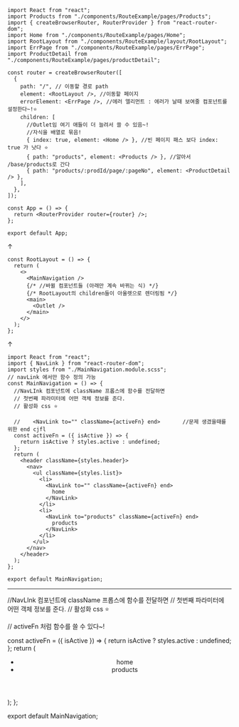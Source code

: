 ```
import React from "react";
import Products from "./components/RouteExample/pages/Products";
import { createBrowserRouter, RouterProvider } from "react-router-dom";
import Home from "./components/RouteExample/pages/Home";
import RootLayout from "./components/RouteExample/layout/RootLayout";
import ErrPage from "./components/RouteExample/pages/ErrPage";
import ProductDetail from "./components/RouteExample/pages/productDetail";

const router = createBrowserRouter([
  {
    path: "/", // 이동할 경로 path
    element: <RootLayout />, //이동할 페이지
    errorElement: <ErrPage />, //에러 엘리먼트 : 에러가 날때 보여줄 컴포넌트를 설정한다~!⭐️
    children: [
      //Outlet임 여기 애들이 더 늘려서 쓸 수 있음~!
      //자식을 배열로 묶음!
      { index: true, element: <Home /> }, //빈 페이지 패스 보다 index: true 가 낫다 ⭐️
      { path: "products", element: <Products /> }, //알아서 /base/products로 간다
      { path: "products/:prodId/page/:pageNo", element: <ProductDetail /> },
    ],
  },
]);

const App = () => {
  return <RouterProvider router={router} />;
};

export default App;

```
↑
```
const RootLayout = () => {
  return (
    <>
      <MainNavigation />
      {/* //바뀔 컴포넌트들 (아래만 계속 바뀌는 식) */}
      {/* RootLayout의 children들이 아울렛으로 렌더링됨 */}
      <main>
        <Outlet />
      </main>
    </>
  );
};
```
↑

```
import React from "react";
import { NavLink } from "react-router-dom";
import styles from "./MainNavigation.module.scss";
// navLink 에서만 함수 정의 가능
const MainNavigation = () => {
  //NavLInk 컴포넌트에 className 프롭스에 함수를 전달하면
  // 첫번째 파라미터에 어떤 객체 정보를 준다.
  // 활성화 css ⭐️

  //    <NavLink to="" className={activeFn} end>       //문제 생겼을때를 위한 end cjfl
  const activeFn = ({ isActive }) => {
    return isActive ? styles.active : undefined;
  };
  return (
    <header className={styles.header}>
      <nav>
        <ul className={styles.list}>
          <li>
            <NavLink to="" className={activeFn} end>
              home
            </NavLink>
          </li>
          <li>
            <NavLink to="products" className={activeFn} end>
              products
            </NavLink>
          </li>
        </ul>
      </nav>
    </header>
  );
};

export default MainNavigation;

```


---

 //NavLInk 컴포넌트에 className 프롭스에 함수를 전달하면
  // 첫번째 파라미터에 어떤 객체 정보를 준다.
  // 활성화 css ⭐️

//  activeFn 처럼 함수를 쓸 수 있다~!


  const activeFn = ({ isActive }) => {
    return isActive ? styles.active : undefined;
  };
  return (
    <header className={styles.header}>
      <nav>
        <ul className={styles.list}>
          <li>
            <NavLink to="" className={activeFn} end>
              home
            </NavLink>
          </li>
          <li>
            <NavLink to="products" className={activeFn} end>
              products
            </NavLink>
          </li>
        </ul>
      </nav>
    </header>
  );
};

export default MainNavigation;
